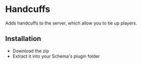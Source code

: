 # Handcuffs
Adds handcuffs to the server, which allow you to tie up players.

## Installation
- Download the zip
- Extract it into your Schema's plugin folder

